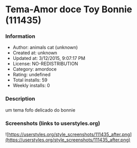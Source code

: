 # Tema-Amor doce Toy Bonnie (111435)

### Information
- Author: animals cat (unknown)
- Created at: unknown
- Updated at: 3/12/2015, 9:07:17 PM
- License: NO-REDISTRIBUTION
- Category: amordoce
- Rating: undefined
- Total installs: 59
- Weekly installs: 0


### Description
um tema fofo delicado do bonnie


### Screenshots (links to userstyles.org)
![https://userstyles.org/style_screenshots/111435_after.png](https://userstyles.org/style_screenshots/111435_after.png)


